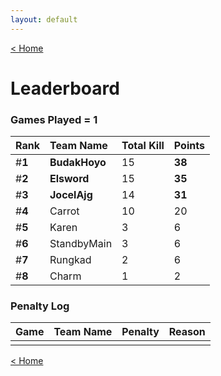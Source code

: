 ```yaml
---
layout: default
---
```


[< Home](https://kanziebub.github.io/SurvivalProtocol/)


# **Leaderboard**

### Games Played = 1

|  Rank  | Team Name             | Total Kill | **Points** |
|:-------|:----------------------|:-----------|:-----------|
| #**1** | **BudakHoyo** | 15 | **38** | 
| #**2** | **Elsword** | 15 | **35** | 
| #**3** | **JocelAjg** | 14 | **31** | 
| #**4** | Carrot | 10 | 20 | 
| #**5** | Karen | 3 | 6 | 
| #**6** | StandbyMain | 3 | 6 | 
| #**7** | Rungkad | 2 | 6 | 
| #**8** | Charm | 1 | 2 | 

### Penalty Log

|  Game  | Team Name | Penalty | Reason                |
|:-------|:----------|:--------|:----------------------|
|        |           |         |                       | 
 
 

[< Home](https://kanziebub.github.io/SurvivalProtocol/)
    